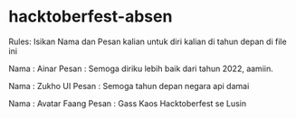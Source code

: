 # hacktoberfest-absen
Rules:
Isikan Nama dan Pesan kalian untuk diri kalian di tahun depan di file ini

Nama : Ainar
Pesan : Semoga diriku lebih baik dari tahun 2022, aamiin.

Nama : Zukho UI
Pesan : Semoga tahun depan negara api damai

Nama : Avatar Faang
Pesan : Gass Kaos Hacktoberfest se Lusin

